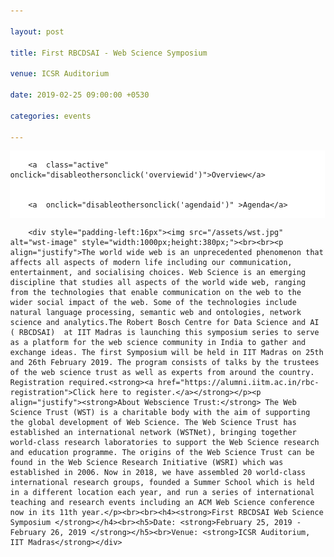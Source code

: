 ```yaml
---

layout: post

title: First RBCDSAI - Web Science Symposium

venue: ICSR Auditorium

date: 2019-02-25 09:00:00 +0530

categories: events

---
```




<html>

<head>

<meta name="viewport" content="width=device-width, initial-scale=1">

<style>
.pointer {cursor: pointer;}

body {

  margin: 0;

  font-family:"Calibri (Body)";

}



.topnav {

  overflow: hidden;

  background-color: #ffffff;

}



.topnav a {

  float: left;

  color: #c0c0c0;

  text-align: center;

  padding: 7px 8px;

  text-decoration: none;

  font-size: 18px;

  

}



.topnav a:hover {

  background-color: #ffffff;

  color: black;

}



.topnav a.active {

  background-color: #ffffff;

  color: black;

}

</style>

 <script>


        function makeitactiveonload() {


             document.getElementById('dynamiccontent').innerHTML = '<div style="padding-left:16px"><img src="/assets/wst.jpg" alt="wst-image" style="width:1000px;height:380px;"><br><br><p align="justify">The world wide web is an unprecedented phenomenon that affects all aspects of modern life including our communication, entertainment, and socialising choices. Web Science is an emerging discipline that studies all aspects of the world wide web, ranging from the technologies that enable communication on the web to the wider social impact of the web. Some of the technologies include natural language processing, semantic web and ontologies, network science and analytics.The Robert Bosch Centre for Data Science and AI ( RBCDSAI)  at IIT Madras is launching this symposium series to serve as a platform for the web science community in India to gather and exchange ideas. The first Symposium will be held in IIT Madras on 25th and 26th February 2019. The program consists of talks by the trustees of the web science trust as well as experts from around the country. Registration required.<strong><a href="https://alumni.iitm.ac.in/rbc-registration">Click here to register.</a></strong></p><p align="justify"><strong>About Webscience Trust:</strong> The Web Science Trust (WST) is a charitable body with the aim of supporting the global development of Web Science. The Web Science Trust has established an international network (WSTNet), bringing together world-class research laboratories to support the Web Science research and education programme. The origins of the Web Science Trust can be found in the Web Science Research Initiative (WSRI) which was established in 2006. Now in 2018, we have assembled 20 world-class international research groups, founded a Summer School which is held in a different location each year, and run a series of international teaching and research events including an ACM Web Science conference now in its 11th year.</p><br><br><h4><strong>First RBCDSAI Web Science Symposium </strong></h4><br><h5>Date: <strong>February 25, 2019 - February 26, 2019 </strong></h5><br>Venue: <strong>ICSR Auditorium, IIT Madras</strong></div>'


        }


        function disableothersonclick(elementtoactive) {


            if(elementtoactive == 'overviewid')


            {


                document.getElementById('dynamiccontent').innerHTML = '<div style="padding-left:16px"><img src="/assets/wst.jpg" alt="wst-image" style="width:1000px;height:380px;"><br><br><p align="justify">The world wide web is an unprecedented phenomenon that affects all aspects of modern life including our communication, entertainment, and socialising choices. Web Science is an emerging discipline that studies all aspects of the world wide web, ranging from the technologies that enable communication on the web to the wider social impact of the web. Some of the technologies include natural language processing, semantic web and ontologies, network science and analytics.The Robert Bosch Centre for Data Science and AI ( RBCDSAI)  at IIT Madras is launching this symposium series to serve as a platform for the web science community in India to gather and exchange ideas. The first Symposium will be held in IIT Madras on 25th and 26th February 2019. The program consists of talks by the trustees of the web science trust as well as experts from around the country. Registration required.<strong><a href="https://alumni.iitm.ac.in/rbc-registration">Click here to register.</a></strong></p><p align="justify"><strong>About Webscience Trust:</strong> The Web Science Trust (WST) is a charitable body with the aim of supporting the global development of Web Science. The Web Science Trust has established an international network (WSTNet), bringing together world-class research laboratories to support the Web Science research and education programme. The origins of the Web Science Trust can be found in the Web Science Research Initiative (WSRI) which was established in 2006. Now in 2018, we have assembled 20 world-class international research groups, founded a Summer School which is held in a different location each year, and run a series of international teaching and research events including an ACM Web Science conference now in its 11th year.</p><br><br><h4><strong>First RBCDSAI Web Science Symposium </strong></h4><br><h5>Date: <strong>February 25, 2019 - February 26, 2019 </strong></h5><br>Venue: <strong>ICSR Auditorium, IIT Madras</strong></div>'


            }


            else 


            {


                document.getElementById('dynamiccontent').innerHTML = '<p align="center">Broad agenda as below. Further more details will be updated </p><p align="center"><u><strong>Day 1: 25th February,2019 (Monday)</strong></u> </p><ul style="list-style-type:none;"><li><p>08:30 AM - 09:15 AM &nbsp;&nbsp;&nbsp;&nbsp;&nbsp;&nbsp;Registration</p></li><li><p>09:15 AM - 09:30 AM &nbsp;&nbsp;&nbsp;&nbsp;&nbsp;&nbsp;Inauguration</p></li><li><p>09:30 AM - 10:15 AM &nbsp;&nbsp;&nbsp;&nbsp;&nbsp;&nbsp;<strong>Keynote Address by</strong> <a href="https://wendy.ecs.soton.ac.uk/">Dame Wendy Hall</a>, University of &nbsp;&nbsp;&nbsp;&nbsp;&nbsp;&nbsp;&nbsp;&nbsp;&nbsp;&nbsp;&nbsp;&nbsp;&nbsp;&nbsp;&nbsp;&nbsp;&nbsp;&nbsp;&nbsp;&nbsp;&nbsp;&nbsp;&nbsp;&nbsp;&nbsp;&nbsp;&nbsp;&nbsp;&nbsp;&nbsp;&nbsp;&nbsp;&nbsp;&nbsp;&nbsp;&nbsp;&nbsp;&nbsp;&nbsp;&nbsp;&nbsp;Southampton</p><table style="width:100%"><tr><td>&nbsp;&nbsp;&nbsp;&nbsp;&nbsp;&nbsp;&nbsp;&nbsp;&nbsp;&nbsp;&nbsp;&nbsp;&nbsp;&nbsp;&nbsp;&nbsp;&nbsp;&nbsp;&nbsp;&nbsp;&nbsp;&nbsp;&nbsp;&nbsp;&nbsp;&nbsp;&nbsp;&nbsp;</td><td><ul style="list-style-type:none;"><li><details><p><summary><strong>Title:</strong><u>Web Science, AI and Future of the Internet</u></summary></p><p align="justify"><strong>Abstract:</strong>The Web and Artificial Intelligence have always been interwoven. AI technologies have long been used by Web developers and the major platforms to provide increasingly intelligent services for Web and internet users, and it was always part of Tim Berners-Lee’s original design to develop an intelligent, or semantic, Web that enabled machines to infer knowledge from interconnected documents and data. Web Science studies the evolution of the Web from a sociotechnical perspective and how human intelligence interacts with the artificial intelligence we derive from our use of the Web.</p><p align="justify">Artificial Intelligence is set to transform society in the coming decades in ways that have long been predicted by science fiction writers but are only now becoming feasible because of recent developments in computing technology, machine learning and the availability of massive amounts of data on which to train the algorithms. The potential is enormous and governments around the world are worrying about the impact of AI on society both in terms of how it will change the world of work, but also in terms of the potential advantages that the technology can bring to society. But we must also be very aware of the potential threats to society that such developments might bring and the ethical, accountability and diversity issues we need to address, including particularly the world of software automation. If we don’t lay the groundwork well now, there is huge potential for chaos and confusion in the future as AI starts to become more dominant in all our lives, which is why I argue we need to take a socio-technical approach to every aspect of the evolution of AI in society as we have for the study of the Web.</p><p align="justify">But as a result of all these developments we are facing a time of major change and disruption for the internet – the technology that has underpinned so much societal change over the last fifty years. In this talk we will argue that we must take a sociotechnical approach to our analysis of the evolution of the internet in order to ensure that the internet of the future helps us create a world that we all want to live in.</p></details></li></ul></td></tr></table></li><li><p>10:15 AM - 10:45 AM&nbsp;&nbsp;&nbsp;&nbsp;&nbsp;&nbsp;Talk by <a href="https://www.iiitb.ac.in/faculty_page.php?name=srinathsrinivasa">Srinath Srinivasa</a>, IIIT Bangalore</p></li><li><p>10:45 AM - 11:15 AM &nbsp;&nbsp;&nbsp;&nbsp;&nbsp;&nbsp;Refreshments</p></li><li><p>11:15 AM - 11:45 AM &nbsp;&nbsp;&nbsp;&nbsp;&nbsp;&nbsp;Talk by <a href="https://www.imsc.res.in/~sitabhra/">Sitabhra Sinha</a>, Institute of Mathematical Sciences &nbsp;&nbsp;&nbsp;&nbsp;&nbsp;&nbsp;&nbsp;&nbsp;&nbsp;&nbsp;&nbsp;&nbsp;&nbsp;&nbsp;&nbsp;&nbsp;&nbsp;&nbsp;&nbsp;&nbsp;&nbsp;&nbsp;&nbsp;&nbsp;&nbsp;&nbsp;&nbsp;&nbsp;&nbsp;&nbsp;&nbsp;&nbsp;&nbsp;&nbsp;&nbsp;&nbsp;&nbsp;&nbsp;&nbsp;&nbsp;&nbsp;(IMSc)</p><table style="width:100%"><tr><td>&nbsp;&nbsp;&nbsp;&nbsp;&nbsp;&nbsp;&nbsp;&nbsp;&nbsp;&nbsp;&nbsp;&nbsp;&nbsp;&nbsp;&nbsp;&nbsp;&nbsp;&nbsp;&nbsp;&nbsp;&nbsp;&nbsp;&nbsp;&nbsp;&nbsp;&nbsp;&nbsp;&nbsp;&nbsp;&nbsp;&nbsp;&nbsp;&nbsp;</td><td><ul style="list-style-type:none;"><li><details><p><summary><strong>Title:</strong><u>How representative is our democracy ? Using open data on the Web to relate wealth and electoral performance in recent Indian general elections</u></summary></p><p align="justify"><strong>Sitabhra Sinha (in collaboration with with K Chandrashekar), The Institute of Mathematical Sciences, Chennai </strong>Using open databases (publicly available on the Web) of assets declarations made by candidates contesting in the Indian general elections held over the last decade, we show that the distribution of their wealth follows a universal scaling form which is independent of the year, as well as, states and, most surprisingly, even the parties to which the candidates belong. We also observe that the set of winners, as well as, that of the “serious candidates” (contenders) have asset distributions which deviate significantly from those of the remaining candidates. This is a worrying aspect given the supposedly representative nature of electoral democracies, particularly in light of the recent worldwide rise to power of xenophobic populism.</p></details></li></ul></td></tr></table></li><li><p>11:45 AM - 12:15 PM &nbsp;&nbsp;&nbsp;&nbsp;&nbsp;&nbsp;Talk by <a href="http://talukdar.net/">Partha Talukdar</a>, IISc</p><table style="width:100%"><tr><td>&nbsp;&nbsp;&nbsp;&nbsp;&nbsp;&nbsp;&nbsp;&nbsp;&nbsp;&nbsp;&nbsp;&nbsp;&nbsp;&nbsp;&nbsp;&nbsp;&nbsp;&nbsp;&nbsp;&nbsp;&nbsp;&nbsp;&nbsp;&nbsp;</td><td><ul style="list-style-type:none;"><li><details><p><summary><strong>Title:</strong><u>Learning with Graph Embeddings</u></summary></p><p align="justify"><strong>Abstract:</strong>In this talk, I shall present an overview of our recent research in learning with graph embeddings,in particular using Graph Convolution Networks. I shall describe their utility in learning temporally-aware knowledge representations, relation extraction, and document dating.</p></details></li></ul></td></tr></table></li><li><p>12:15 PM - 12:45 PM &nbsp;&nbsp;&nbsp;&nbsp;&nbsp;&nbsp;Talk by <a href="https://researcher.watson.ibm.com/researcher/view.php?person=in-kartsank">Karthik Sankaranarayanan</a>, IBM India Research &nbsp;&nbsp;&nbsp;&nbsp;&nbsp;&nbsp;&nbsp;&nbsp;&nbsp;&nbsp;&nbsp;&nbsp;&nbsp;&nbsp;&nbsp;&nbsp;&nbsp;&nbsp;&nbsp;&nbsp;&nbsp;&nbsp;&nbsp;&nbsp;&nbsp;&nbsp;&nbsp;&nbsp;&nbsp;&nbsp;&nbsp;&nbsp;&nbsp;&nbsp;&nbsp;&nbsp;&nbsp;&nbsp;&nbsp;&nbsp;&nbsp Lab</p></li><li><p>12:45 PM - 02:00 PM &nbsp;&nbsp;&nbsp;&nbsp;&nbsp;&nbsp;Lunch/Networking Time</p></li><li><p>02:00 PM - 02:45 PM &nbsp;&nbsp;&nbsp;&nbsp;&nbsp;&nbsp;<strong>Keynote Address by </strong><a href="https://www.cse.iitb.ac.in/~soumen/">Soumen Chakrabarti </a>, IITB</p></li><li><p>02:45 PM - 03:15 PM &nbsp;&nbsp;&nbsp;&nbsp;&nbsp;&nbsp;Talk by <a href="https://faculty.iiit.ac.in/~vv/Home.html">Vasudeva Varma </a>, IIITH</p><table style="width:100%"><tr><td>&nbsp;&nbsp;&nbsp;&nbsp;&nbsp;&nbsp;&nbsp;&nbsp;&nbsp;&nbsp;&nbsp;&nbsp;&nbsp;&nbsp;&nbsp;&nbsp;&nbsp;&nbsp;&nbsp;&nbsp;&nbsp;&nbsp;&nbsp;&nbsp;&nbsp;&nbsp;&nbsp;&nbsp;</td><td><ul style="list-style-type:none;"><li><details><p><summary><strong>Title:</strong><u>Hate Speech, Abuse, Sexism, and other Evils</u></summary></p><p align="justify"><strong>Abstract:</strong>In this talk, I will discuss a few challenges related to hate speech in its various forms including abuse and sexism. While there are now several algorithms to detect, analyze and control hate speech - some of them are based on deep learning methods, they suffer from looking at this problem in a limited manner. Throwing more data at a Deep Neural Network does not always solve the problem and, in fact, this approach may cause additional problems. I will discuss our recent research efforts in collaboration with social scientists come up with nuanced sexism categorization, which seem to be a very promising direction. I will also describe our work on removing the bias in hate speech detection and a novel method leveraging knowledge-based generalizations for bias-free learning of hate speech detection models. </p></details></li></ul></td></tr></table></li><li><p>03:15 PM - 04:00 PM &nbsp;&nbsp;&nbsp;&nbsp;&nbsp;&nbsp;<strong>Poster Spotlights</strong></p></li><li><p>04:00 PM - 04:30 PM &nbsp;&nbsp;&nbsp;&nbsp;&nbsp;&nbsp;Tea Break</p></li><li><p>04:30 PM - 06:00 PM &nbsp;&nbsp;&nbsp;&nbsp;&nbsp;&nbsp;Poster Session</p></li><li><p>06:00 PM - 07:00 PM &nbsp;&nbsp;&nbsp;&nbsp;&nbsp;&nbsp;Networking</p></li><li><p>07:00 PM - 09:00 PM &nbsp;&nbsp;&nbsp;&nbsp;&nbsp;&nbsp;Dinner, ICSR Dining hall</p></li><br><br><li><p align="center"><u><strong>Day 2: 26th February,2019 (Tuesday)</strong></u> </p></li><li><p>09:00 AM - 09:45 AM &nbsp;&nbsp;&nbsp;&nbsp;&nbsp;&nbsp;<strong>Keynote Address by </strong><a href="https://www.linkedin.com/in/jprangaswami/?originalSubdomain=in">J.P.Rangaswami</a>, Univeristy of &nbsp;&nbsp;&nbsp;&nbsp;&nbsp;&nbsp;&nbsp;&nbsp;&nbsp;&nbsp;&nbsp;&nbsp;&nbsp;&nbsp;&nbsp;&nbsp;&nbsp;&nbsp;&nbsp;&nbsp;&nbsp;&nbsp;&nbsp;&nbsp;&nbsp;&nbsp;&nbsp;&nbsp;&nbsp;&nbsp;&nbsp;&nbsp;&nbsp;&nbsp;&nbsp;&nbsp;&nbsp;&nbsp;&nbsp;&nbsp;&nbsp Southampton</p><table style="width:100%"><tr><td>&nbsp;&nbsp;&nbsp;&nbsp;&nbsp;&nbsp;&nbsp;&nbsp;&nbsp;&nbsp;&nbsp;&nbsp;&nbsp;&nbsp;&nbsp;&nbsp;&nbsp;&nbsp;&nbsp;&nbsp;&nbsp;&nbsp;&nbsp;&nbsp;&nbsp;&nbsp;&nbsp;&nbsp;&nbsp;&nbsp;&nbsp;&nbsp;&nbsp;&nbsp;</td><td><ul style="list-style-type:none;"><li><details><p><summary><strong>Title:</strong><u>Why Web Science is more important than ever before</u></summary></p><p align="justify">In the talk I will explore this topic from the perspective of data over a 40-year career spanning three continents and senior positions in a number of the world’s leading companies.</p></details></li></ul></td></tr></table></li><li><p>09:45 AM - 10:15 AM &nbsp;&nbsp;&nbsp;&nbsp;&nbsp;&nbsp;Talk by <a href="#">TBD</a></p></li><li><p>10:15 AM - 10:45 AM &nbsp;&nbsp;&nbsp;&nbsp;&nbsp;&nbsp;Talk by <a href="http://www.iitkgp.ac.in/department/CS/faculty/cs-niloy">Niloy Ganguly</a>, IIT KGP</p> <table style="width:100%"><tr><td>&nbsp;&nbsp;&nbsp;&nbsp;&nbsp;&nbsp;&nbsp;&nbsp;&nbsp;&nbsp;&nbsp;&nbsp;&nbsp;&nbsp;&nbsp;&nbsp;&nbsp;&nbsp;&nbsp;&nbsp;&nbsp;&nbsp;&nbsp;&nbsp;&nbsp;&nbsp;&nbsp;&nbsp;</td><td><ul style="list-style-type:none;"><li><details><p><summary><strong>Title:</strong><u>Some Aspects of Computational Journalism</u></summary></p><p align="justify"><strong>Abstract:</strong>Due to the enormous amount of information being carried over online systems today, no user can access all such information. Therefore, to help the users, all major online organizations deploy information retrieval (content recommendation, search or ranking) systems to find important information. Current information retrieval systems have to make certain design choices. For example, news recommendation systems need to decide on the quality of recommended news stories, how much emphasis to give to a story’s long-term importance over its recency or freshness etc. Similarly, retrieval systems over user generated contents (e.g., in social media like Facebook and Twitter) need to take into account the content posted by heterogeneous user groups. However, such design choices can introduce unintended biases in the contents presented to the users. For example, the recommended contents may have poor quality or less news value, or the news discourse may get hijacked by hyper-active demographic groups. In this work, we want to systematically measure the effect of such design choices in the retrieval systems (recommendation systems in particular), and build alternate retrieval systems that mitigate the biases in the recommendation output.</p></details></li></ul></td></tr></table><li><p>10:45 AM - 11:15 AM &nbsp;&nbsp;&nbsp;&nbsp;&nbsp;&nbsp;Tea Break</p></li><li><p>11:15 AM - 11:45 AM &nbsp;&nbsp;&nbsp;&nbsp;&nbsp;&nbsp;Talk by <a href="http://cse.iitkgp.ac.in/~animeshm/">Animesh Mukherjee</a>, IIT KGP</p><table style="width:100%"><tr><td>&nbsp;&nbsp;&nbsp;&nbsp;&nbsp;&nbsp;&nbsp;&nbsp;&nbsp;&nbsp;&nbsp;&nbsp;&nbsp;&nbsp;&nbsp;&nbsp;&nbsp;&nbsp;&nbsp;&nbsp;&nbsp;&nbsp;&nbsp;&nbsp;&nbsp;</td><td><ul style="list-style-type:none;"><li><details><p><summary><strong>Title:</strong><u>Language dynamics in social media</u></summary></p><p align="justify"><strong>Abstract:</strong>In this talk I shall outline a summary of our five year long initiative studying the temporal dynamics of various human language-like entities over the social media. Some of the topics that I plan to cover are (a) how opinion conflicts could be effectively used for incivility detection in Twitter [CSCW 2018], (b) how word borrowings can be automatically identified from social signals [EMNLP 2017] and (c) how hashtags in Twitter form compounds like natural language words (e.g.,#Wikipedia+#Blackout=#WikipediaBlackout) that become way more popular thanthe individual constituent hashtags [CSCW 2016, Honorable Mention].</p></details></li></ul></td></tr></table></li><li><p>11:45 AM - 12:15 PM &nbsp;&nbsp;&nbsp;&nbsp;&nbsp;&nbsp;Talk by <a href="https://www.iiitd.ac.in/pk">Ponnurangam Kumaraguru</a>, IIITD</p></li><li><p>12:15 PM - 12:45 PM &nbsp;&nbsp;&nbsp;&nbsp;&nbsp;&nbsp;Talk by <a href="https://research.adobe.com/person/niyati-chhaya/">Niyati Chhaya</a>, Adobe Research</p></li><li><p>12:45 PM - 02:00 PM &nbsp;&nbsp;&nbsp;&nbsp;&nbsp;&nbsp;Lunch/Networking Time</p></li><li><p>02:00 PM - 02:45 PM &nbsp;&nbsp;&nbsp;&nbsp;&nbsp;&nbsp;<strong>Keynote Address by </strong><a href="https://sonic.northwestern.edu/people/noshir-contractor/">Noshir Contractor</a>, Northwestern &nbsp;&nbsp;&nbsp;&nbsp;&nbsp;&nbsp;&nbsp;&nbsp;&nbsp;&nbsp;&nbsp;&nbsp;&nbsp;&nbsp;&nbsp;&nbsp;&nbsp;&nbsp;&nbsp;&nbsp;&nbsp;&nbsp;&nbsp;&nbsp;&nbsp;&nbsp;&nbsp;&nbsp;&nbsp;&nbsp;&nbsp;&nbsp;&nbsp;&nbsp;&nbsp;&nbsp;&nbsp;&nbsp;&nbsp;&nbsp;&nbspUniversity</p><table style="width:100%"><tr><td>&nbsp;&nbsp;&nbsp;&nbsp;&nbsp;&nbsp;&nbsp;&nbsp;&nbsp;&nbsp;&nbsp;&nbsp;&nbsp;&nbsp;&nbsp;&nbsp;&nbsp;&nbsp;&nbsp;&nbsp;&nbsp;&nbsp;&nbsp;&nbsp;&nbsp;&nbsp;&nbsp;&nbsp;&nbsp;&nbsp;&nbsp;&nbsp;&nbsp;&nbsp;&nbsp;</td><td><ul style="list-style-type:none;"><li><details><p><summary><strong>Title:</strong><u>People Analytics: Understanding and Enabling the Future of Work</u></summary></p><p align="justify"><strong>Abstract:</strong>To bring the performance of people analytics up—and in line with the hype— companies need to do more than analyze data on demographic attributes.  They need to employ relational analytics, which examines data on how people interact, to identify “high potentials,” who has good ideas, who is influential, what teams will get work done on time, and more. Companies can mine their “digital exhaust”—data created by employees every day in their digital transactions, such as e‐mails, chats, “likes,” “follows,” @mentions, and file collaboration—for insights into their workforce. Drawing from our prior research and consulting work with companies, as well as from a large body of other scholars’ research, we identify six structural signatures that should form the bedrock of any relational analytics strategy to help companies address challenges they face with issues such as diversity and inclusion, succession planning, team assembly, and post-merger integration.</p></details></li></ul></td></tr></table></li><li><p>02:45 PM - 03:15 PM &nbsp;&nbsp;&nbsp;&nbsp;&nbsp;&nbsp;Talk by <a href="https://www.cse.iitm.ac.in/~ravi/">B. Ravindran</a>, IITM</p></li><li><p>03:15 PM - 04:00 PM &nbsp;&nbsp;&nbsp;&nbsp;&nbsp;&nbsp;Panel Discussion: <strong>Fostering Web Science Community in &nbsp;&nbsp;&nbsp;&nbsp;&nbsp;&nbsp;&nbsp;&nbsp;&nbsp;&nbsp;&nbsp;&nbsp;&nbsp;&nbsp;&nbsp;&nbsp;&nbsp;&nbsp;&nbsp;&nbsp;&nbsp;&nbsp;&nbsp;&nbsp;&nbsp;&nbsp;&nbsp;&nbsp;&nbsp;&nbsp;&nbsp;&nbsp;&nbsp;&nbsp;&nbsp;&nbsp;&nbsp;&nbspIndia</strong></p></li><li><p>04:00 PM - 05:00 PM &nbsp;&nbsp;&nbsp;&nbsp;&nbsp;&nbsp;High Tea and Closing</p></li></ul>';


            }


        }


    </script>

</head>

<body>



<div class="topnav" onload="makeitactiveonload()">


        <a  class="active"  onclick="disableothersonclick('overviewid')">Overview</a>


        <a  onclick="disableothersonclick('agendaid')" >Agenda</a>


</div>

<div id="dynamiccontent">


        <div style="padding-left:16px"><img src="/assets/wst.jpg" alt="wst-image" style="width:1000px;height:380px;"><br><br><p align="justify">The world wide web is an unprecedented phenomenon that affects all aspects of modern life including our communication, entertainment, and socialising choices. Web Science is an emerging discipline that studies all aspects of the world wide web, ranging from the technologies that enable communication on the web to the wider social impact of the web. Some of the technologies include natural language processing, semantic web and ontologies, network science and analytics.The Robert Bosch Centre for Data Science and AI ( RBCDSAI)  at IIT Madras is launching this symposium series to serve as a platform for the web science community in India to gather and exchange ideas. The first Symposium will be held in IIT Madras on 25th and 26th February 2019. The program consists of talks by the trustees of the web science trust as well as experts from around the country. Registration required.<strong><a href="https://alumni.iitm.ac.in/rbc-registration">Click here to register.</a></strong></p><p align="justify"><strong>About Webscience Trust:</strong> The Web Science Trust (WST) is a charitable body with the aim of supporting the global development of Web Science. The Web Science Trust has established an international network (WSTNet), bringing together world-class research laboratories to support the Web Science research and education programme. The origins of the Web Science Trust can be found in the Web Science Research Initiative (WSRI) which was established in 2006. Now in 2018, we have assembled 20 world-class international research groups, founded a Summer School which is held in a different location each year, and run a series of international teaching and research events including an ACM Web Science conference now in its 11th year.</p><br><br><h4><strong>First RBCDSAI Web Science Symposium </strong></h4><br><h5>Date: <strong>February 25, 2019 - February 26, 2019 </strong></h5><br>Venue: <strong>ICSR Auditorium, IIT Madras</strong></div>


</div>



</body>

</html>

